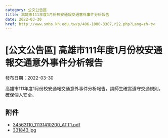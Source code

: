 ```yaml
---
category: 公文公告區
title: 高雄市111年度1月份校安通報交通意外事件分析報告
date: 2022-03-30
href: http://www.smhs.kh.edu.tw/p/406-1000-3307,r22.php?Lang=zh-tw
---
```


# [公文公告區] 高雄市111年度1月份校安通報交通意外事件分析報告

發布日期：2022-03-30

高雄市111年度1月份校安通報交通意外事件分析報告，請師生確實遵守交通規則，確保個人安全。

## 附件

- [34563110_11131410200_ATT1.pdf](https://www.smhs.kh.edu.tw/var/file/0/1000/attach/9/pta_3072_6749155_08122.pdf)
- [331843.jpg](https://www.smhs.kh.edu.tw/var/file/0/1000/attach/9/pta_3073_6350022_08122.jpg)
